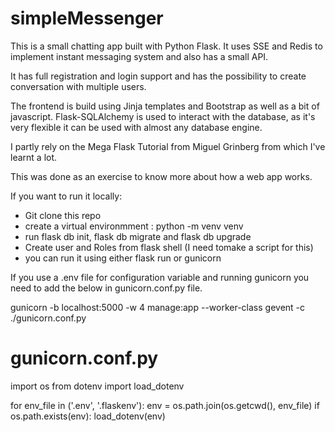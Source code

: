 # simpleMessenger

This is a small chatting app built with Python Flask.
It uses SSE and Redis to implement instant messaging system and also has a small API.

It has full registration and login support and has the possibility to create conversation with multiple users.

The frontend is build using Jinja templates and Bootstrap as well as a bit of javascript.
Flask-SQLAlchemy is used to interact with the database, as it's very flexible it can be used with almost
any database engine.

I partly rely on the Mega Flask Tutorial from Miguel Grinberg from which I've learnt a lot.

This was done as an exercise to know more about how a web app works.

If you want to run it locally:

- Git clone this repo
- create a virtual environmment : python -m venv venv
- run flask db init, flask db migrate and flask db upgrade
- Create user and Roles from flask shell (I need tomake a script for this)
- you can run it using either flask run or gunicorn

If you use a .env file for configuration variable and running gunicorn you need to add the below in gunicorn.conf.py file.

gunicorn -b localhost:5000 -w 4 manage:app --worker-class gevent -c ./gunicorn.conf.py

# gunicorn.conf.py

import os
from dotenv import load_dotenv

for env_file in ('.env', '.flaskenv'):
    env = os.path.join(os.getcwd(), env_file)
    if os.path.exists(env):
        load_dotenv(env)

